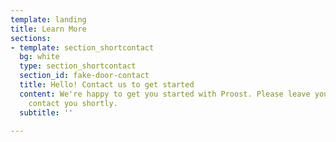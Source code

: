 ```yaml
---
template: landing
title: Learn More
sections:
- template: section_shortcontact
  bg: white
  type: section_shortcontact
  section_id: fake-door-contact
  title: Hello! Contact us to get started
  content: We're happy to get you started with Proost. Please leave your email and we'll
    contact you shortly.
  subtitle: ''

---
```


